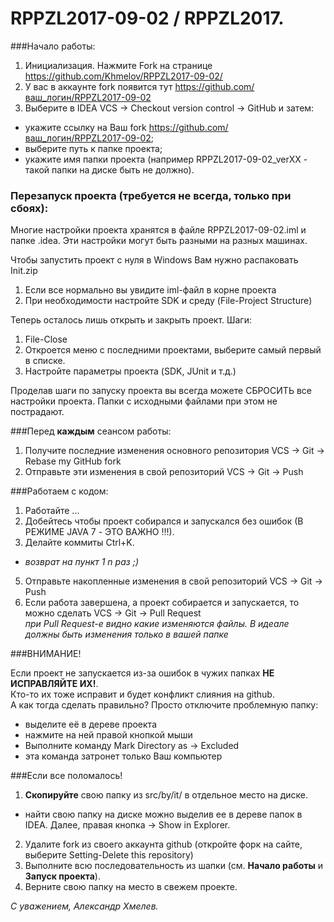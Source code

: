 # RPPZL2017-09-02 / RPPZL2017.

###Начало работы:

1. Инициализация. Нажмите Fork на странице https://github.com/Khmelov/RPPZL2017-09-02/
2. У вас в аккаунте fork появится тут  https://github.com/ваш_логин/RPPZL2017-09-02
3. Выберите в IDEA VCS -> Checkout version control -> GitHub и затем:
 * укажите ссылку на Ваш fork https://github.com/ваш_логин/RPPZL2017-09-02;
 * выберите путь к папке проекта;
 * укажите имя папки проекта (например RPPZL2017-09-02_verXX - такой папки на диске быть не должно).

### Перезапуск проекта (требуется не всегда, только при сбоях):
Многие настройки проекта хранятся в файле RPPZL2017-09-02.iml и папке .idea.
Эти настройки могут быть разными на разных машинах.

Чтобы запустить проект с нуля в Windows Вам нужно распаковать Init.zip

1. Если все нормально вы увидите iml-файл в корне проекта
2. При необходимости настройте SDK и среду (File-Project Structure)

Теперь осталось лишь открыть и закрыть проект. Шаги:

1. File-Close
2. Откроется меню с последними проектами, выберите самый первый в списке.
3. Настройте параметры проекта (SDK, JUnit и т.д.)

Проделав шаги по запуску проекта вы всегда можете СБРОСИТЬ все настройки проекта.
Папки с исходными файлами при этом не пострадают.

###Перед **каждым** сеансом работы:

1. Получите последние изменения основного репозитория VCS -> Git -> Rebase my GitHub fork
2. Отправьте эти изменения в свой репозиторий VCS -> Git -> Push

###Работаем с кодом:

1. Работайте ...
2. Добейтесь чтобы проект собирался и запускался без ошибок (В РЕЖИМЕ JAVA 7 - ЭТО ВАЖНО !!!).
3. Делайте коммиты Ctrl+K.
 * _возврат на пункт 1  n раз ;)_
5. Отправьте накопленные изменения в свой репозиторий VCS -> Git -> Push
6. Если работа завершена, а проект собирается и запускается, то можно сделать VCS -> Git -> Pull Request
<br>_при Pull Request-е видно какие изменяются файлы. В идеале должны быть изменения только в вашей папке_

###ВНИМАНИЕ!

Если проект не запускается из-за ошибок в чужих папках **НЕ ИСПРАВЛЯЙТЕ ИХ!**.
<br>Кто-то их тоже исправит и будет конфликт слияния на github.
<br>А как тогда сделать правильно? Просто отключите проблемную папку:
* выделите её в дереве проекта
* нажмите на ней правой кнопкой мыши
* Выполните команду Mark Directory as -> Excluded
* эта команда затронет только Ваш компьютер

###Если все поломалось!

1. **Скопируйте** свою папку из src/by/it/ в отдельное место на диске.
 * найти свою папку на диске можно выделив ее в дереве папок в IDEA. Далее, правая кнопка -> Show in Explorer.
2. Удалите fork из своего аккаунта github (откройте форк на сайте, выберите Setting-Delete this repository)
3. Выполните всю последовательность из шапки (см. <b>Начало работы</b> и <b>Запуск проекта</b>).
4. Верните свою папку на место в свежем проекте.

_С уважением, Александр Хмелев._


